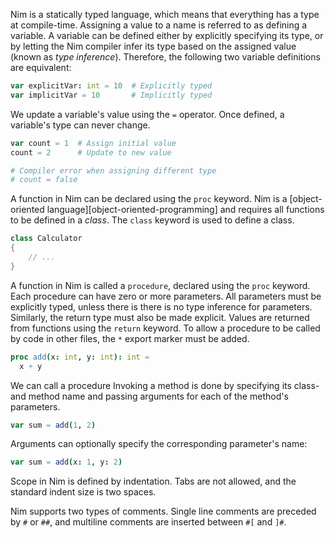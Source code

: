 Nim is a statically typed language, which means that everything has a type at compile-time. Assigning a value to a name is referred to as defining a variable. A variable can be defined either by explicitly specifying its type, or by letting the Nim compiler infer its type based on the assigned value (known as _type inference_). Therefore, the following two variable definitions are equivalent:

```Nim
var explicitVar: int = 10  # Explicitly typed
var implicitVar = 10       # Implicitly typed
```

We update a variable's value using the `=` operator. Once defined, a variable's type can never change.

```Nim
var count = 1  # Assign initial value
count = 2      # Update to new value

# Compiler error when assigning different type
# count = false
```

A function in Nim can be declared using the `proc` keyword. Nim is a [object-oriented language][object-oriented-programming] and requires all functions to be defined in a _class_. The `class` keyword is used to define a class.

```csharp
class Calculator
{
    // ...
}
```

A function in Nim is called a `procedure`, declared using the `proc` keyword. Each procedure can have zero or more parameters. All parameters must be explicitly typed, unless there is there is no type inference for parameters. Similarly, the return type must also be made explicit. Values are returned from functions using the `return` keyword. To allow a procedure to be called by code in other files, the `*` export marker must be added.

```Nim
proc add(x: int, y: int): int =
  x + y
```

We can call a procedure Invoking a method is done by specifying its class- and method name and passing arguments for each of the method's parameters.

```nim
var sum = add(1, 2)
```

Arguments can optionally specify the corresponding parameter's name:

```nim
var sum = add(x: 1, y: 2)
```

Scope in Nim is defined by indentation. Tabs are not allowed, and the standard indent size is two spaces.

Nim supports two types of comments. Single line comments are preceded by `#` or `##`, and multiline comments are inserted between `#[` and `]#`.


